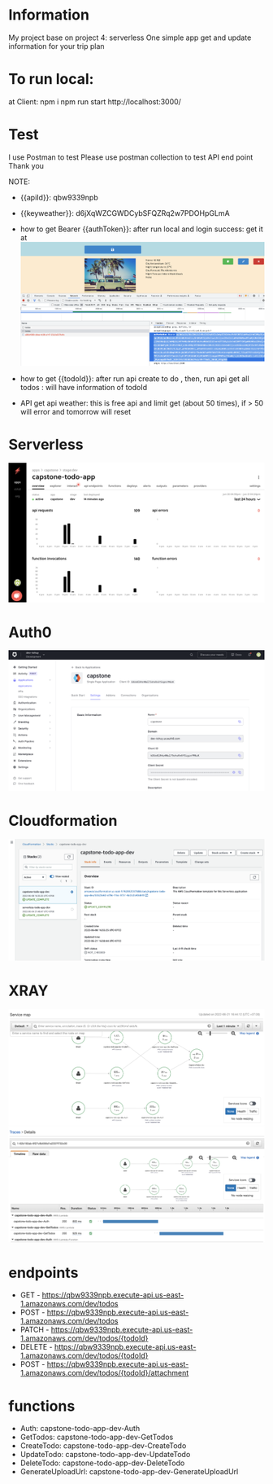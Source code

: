 # Information
My project base on project 4: serverless
One simple app get and update information for your trip plan

# To run local: 
at Client: 
npm i
npm run start
http://localhost:3000/

# Test
I use Postman to test
Please use postman collection to test API end point
Thank you

NOTE:
+ {{apiId}}: qbw9339npb
+ {{keyweather}}: d6jXqWZCGWDCybSFQZRq2w7PDOHpGLmA

+ how to get Bearer {{authToken}}:
    after run local and login success: get it at 
    ![Alt text](images/bearer.png)

+ how to get {{todoId}}: 
    after run api create to do , then, run api get all todos : will have information of todoId

+ API get api weather: this is free api and limit get (about 50 times), if > 50 will error and tomorrow will reset  

# Serverless
![Alt text](images/serverless.png)

# Auth0
![Alt text](images/auth0.png)

# Cloudformation
![Alt text](images/cloudformation.png)

# XRAY
![Alt text](images/servicemap.png)
![Alt text](images/trace.png)

# endpoints
+ GET - https://qbw9339npb.execute-api.us-east-1.amazonaws.com/dev/todos
+ POST - https://qbw9339npb.execute-api.us-east-1.amazonaws.com/dev/todos
+ PATCH - https://qbw9339npb.execute-api.us-east-1.amazonaws.com/dev/todos/{todoId}
+ DELETE - https://qbw9339npb.execute-api.us-east-1.amazonaws.com/dev/todos/{todoId}
+ POST - https://qbw9339npb.execute-api.us-east-1.amazonaws.com/dev/todos/{todoId}/attachment

# functions
+ Auth: capstone-todo-app-dev-Auth 
+ GetTodos: capstone-todo-app-dev-GetTodos 
+ CreateTodo: capstone-todo-app-dev-CreateTodo 
+ UpdateTodo: capstone-todo-app-dev-UpdateTodo 
+ DeleteTodo: capstone-todo-app-dev-DeleteTodo 
+ GenerateUploadUrl: capstone-todo-app-dev-GenerateUploadUrl 